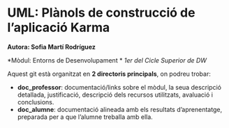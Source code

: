 
# UML: Plànols de construcció de l’aplicació Karma
**Autora: Sofia Martí Rodríguez**

*Mòdul: Entorns de Desenvolupament *
        *1er del Cicle Superior de DW*


Aquest git està organitzat en **2 directoris principals**, on podreu trobar:

- **doc_professor**: documentació/links sobre el mòdul, la seua descripció detallada, justificació, descripció dels recursos utilitzats, avaluació i conclusions.
- **doc_alumne**: documentació alineada amb els resultats d’aprenentatge, preparada per a que l’alumne treballa amb ella.


